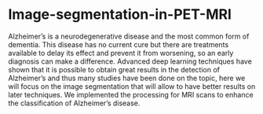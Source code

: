 # Image-segmentation-in-PET-MRI

Alzheimer’s is a neurodegenerative disease and the most common form of dementia. This disease has no current cure but there are treatments available to delay its effect and prevent it from worsening, so an early diagnosis can make a difference. Advanced deep learning techniques have shown that it is possible to obtain great results in the detection of Alzheimer’s and thus many studies have been done on the topic, here we will focus on the image segmentation that will allow to have better results on later techniques. We implemented the processing for MRI scans to enhance the classification of Alzheimer’s disease.
